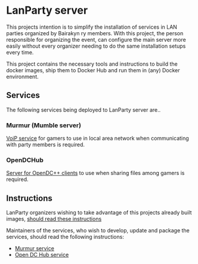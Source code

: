 # LanParty server #

This projects intention is to simplify the installation of services in LAN parties organized by Bairakyn ry members.
With this project, the person responsible for organizing the event, can configure the main server more easily
without every organizer needing to do the same installation setups every time.

This project contains the necessary tools and instructions to build the docker images, ship them to Docker Hub and
run them in (any) Docker environment.

## Services ##

The following services being deployed to LanParty server are..

### Murmur (Mumble server) ###

[VoiP service](https://wiki.mumble.info/wiki/Main_Page) for gamers to use in local area network when communicating with party members is required.

### OpenDCHub ###

[Server for OpenDC++ clients](http://opendchub.sourceforge.net/) to use when sharing files among gamers is required.


## Instructions ##

LanParty organizers wishing to take advantage of this projects already built images, [should read these instructions](docker/DEPLOY.md)

Maintainers of the services, who wish to develop, update and package the services, should read the following instructions:
  * [Murmur service](docker/mumble/README.md)
  * [Open DC Hub service](docker/opendchub/README.md)


